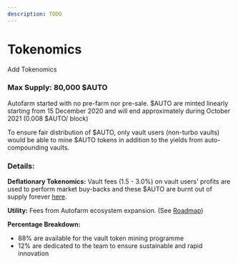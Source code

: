 ```yaml
---
description: TODO
---
```


# Tokenomics


Add Tokenomics



### Max Supply: 80,000 $AUTO

Autofarm started with no pre-farm nor pre-sale. $AUTO are minted linearly starting from 15 December 2020 and will end approximately during October 2021 \(0.008 $AUTO/ block\)

To ensure fair distribution of $AUTO, only vault users \(non-turbo vaults\) would be able to mine $AUTO tokens in addition to the yields from auto-compounding vaults.

### Details:

**Deflationary Tokenomics:** Vault fees \(1.5 - 3.0%\) on vault users' profits are used to perform market buy-backs and these $AUTO are burnt out of supply forever [here](https://bscscan.com/token/0xa184088a740c695e156f91f5cc086a06bb78b827?a=0x000000000000000000000000000000000000dead).

**Utility:** Fees from Autofarm ecosystem expansion. \(See [Roadmap](https://autofarm-network.gitbook.io/autofarm-network/protocol/roadmap)\)

**Percentage Breakdown:**

* 88% are available for the vault token mining programme
* 12% are dedicated to the team to ensure sustainable and rapid innovation


